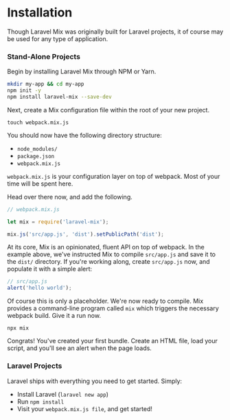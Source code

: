 # Installation

Though Laravel Mix was originally built for Laravel projects, it of course may be used for any type of application.

### Stand-Alone Projects

Begin by installing Laravel Mix through NPM or Yarn.

```bash
mkdir my-app && cd my-app
npm init -y
npm install laravel-mix --save-dev
```

Next, create a Mix configuration file within the root of your new project.

```
touch webpack.mix.js
```

You should now have the following directory structure:

-   `node_modules/`
-   `package.json`
-   `webpack.mix.js`

`webpack.mix.js` is your configuration layer on top of webpack. Most of your time will be spent here.

Head over there now, and add the following.

```js
// webpack.mix.js

let mix = require('laravel-mix');

mix.js('src/app.js', 'dist').setPublicPath('dist');
```

At its core, Mix is an opinionated, fluent API on top of webpack. In the example above, we've instructed Mix to compile `src/app.js` and save it to the `dist/` directory. If you're working along, create `src/app.js` now, and populate it with a simple alert:

```js
// src/app.js
alert('hello world');
```

Of course this is only a placeholder. We're now ready to compile. Mix provides a command-line program called `mix` which triggers the necessary webpack build. Give it a run now.

```
npx mix
```

Congrats! You've created your first bundle. Create an HTML file, load your script, and you'll see an alert when the page loads.

### Laravel Projects

Laravel ships with everything you need to get started. Simply:

-   Install Laravel (`laravel new app`)
-   Run `npm install`
-   Visit your `webpack.mix.js file`, and get started!
